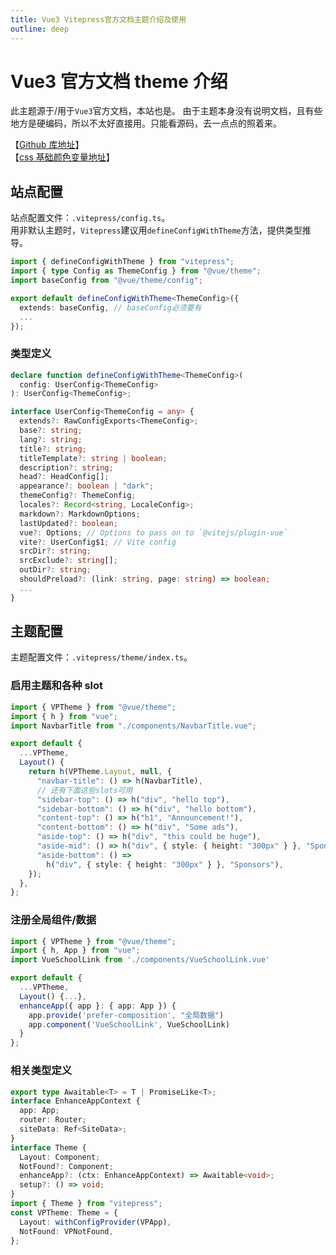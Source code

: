 ```yaml
---
title: Vue3 Vitepress官方文档主题介绍及使用
outline: deep
---
```


# Vue3 官方文档 theme 介绍

此主题源于/用于`Vue3`官方文档，本站也是。
由于主题本身没有说明文档，且有些地方是硬编码，所以不太好直接用。只能看源码，去一点点的照着来。

【[Github 库地址](https://github.com/vuejs/theme)】  
【[css 基础颜色变量地址](https://github.com/vuejs/theme/blob/0496c884e37cf52a3c5775aec8d57bdd4c8e20af/src/core/styles/variables.css)】

## 站点配置

站点配置文件：`.vitepress/config.ts`。  
用非默认主题时，`Vitepress`建议用`defineConfigWithTheme`方法，提供类型推导。

```ts {6}
import { defineConfigWithTheme } from "vitepress";
import { type Config as ThemeConfig } from "@vue/theme";
import baseConfig from "@vue/theme/config";

export default defineConfigWithTheme<ThemeConfig>({
  extends: baseConfig, // baseConfig必须要有
  ...
});
```

### 类型定义

```ts
declare function defineConfigWithTheme<ThemeConfig>(
  config: UserConfig<ThemeConfig>
): UserConfig<ThemeConfig>;

interface UserConfig<ThemeConfig = any> {
  extends?: RawConfigExports<ThemeConfig>;
  base?: string;
  lang?: string;
  title?: string;
  titleTemplate?: string | boolean;
  description?: string;
  head?: HeadConfig[];
  appearance?: boolean | "dark";
  themeConfig?: ThemeConfig;
  locales?: Record<string, LocaleConfig>;
  markdown?: MarkdownOptions;
  lastUpdated?: boolean;
  vue?: Options; // Options to pass on to `@vitejs/plugin-vue`
  vite?: UserConfig$1; // Vite config
  srcDir?: string;
  srcExclude?: string[];
  outDir?: string;
  shouldPreload?: (link: string, page: string) => boolean;
  ...
}
```

## 主题配置

主题配置文件：`.vitepress/theme/index.ts`。

### 启用主题和各种 slot

```ts
import { VPTheme } from "@vue/theme";
import { h } from "vue";
import NavbarTitle from "./components/NavbarTitle.vue";

export default {
  ...VPTheme,
  Layout() {
    return h(VPTheme.Layout, null, {
      "navbar-title": () => h(NavbarTitle),
      // 还有下面这些slots可用
      "sidebar-top": () => h("div", "hello top"),
      "sidebar-bottom": () => h("div", "hello bottom"),
      "content-top": () => h("h1", "Announcement!"),
      "content-bottom": () => h("div", "Some ads"),
      "aside-top": () => h("div", "this could be huge"),
      "aside-mid": () => h("div", { style: { height: "300px" } }, "Sponsors"),
      "aside-bottom": () =>
        h("div", { style: { height: "300px" } }, "Sponsors"),
    });
  },
};
```

### 注册全局组件/数据

```ts {8-11}
import { VPTheme } from "@vue/theme";
import { h, App } from "vue";
import VueSchoolLink from './components/VueSchoolLink.vue'

export default {
  ...VPTheme,
  Layout() {...},
  enhanceApp({ app }: { app: App }) {
    app.provide('prefer-composition', "全局数据")
    app.component('VueSchoolLink', VueSchoolLink)
  }
};
```

### 相关类型定义

```ts
export type Awaitable<T> = T | PromiseLike<T>;
interface EnhanceAppContext {
  app: App;
  router: Router;
  siteData: Ref<SiteData>;
}
interface Theme {
  Layout: Component;
  NotFound?: Component;
  enhanceApp?: (ctx: EnhanceAppContext) => Awaitable<void>;
  setup?: () => void;
}
import { Theme } from "vitepress";
const VPTheme: Theme = {
  Layout: withConfigProvider(VPApp),
  NotFound: VPNotFound,
};
```
